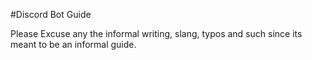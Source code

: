 #Discord Bot Guide

Please Excuse any the informal writing, slang, typos and such since its meant to be an informal guide.
